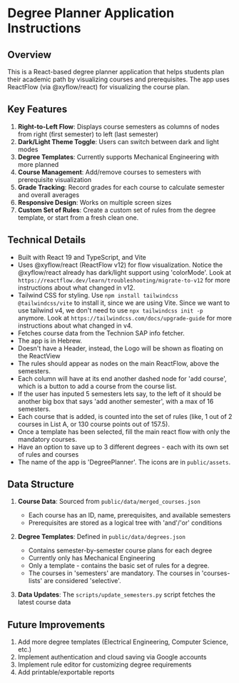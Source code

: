 # Degree Planner Application Instructions

## Overview
This is a React-based degree planner application that helps students plan their academic path by visualizing courses and prerequisites. The app uses ReactFlow (via @xyflow/react) for visualizing the course plan.

## Key Features
1. **Right-to-Left Flow**: Displays course semesters as columns of nodes from right (first semester) to left (last semester)
2. **Dark/Light Theme Toggle**: Users can switch between dark and light modes
3. **Degree Templates**: Currently supports Mechanical Engineering with more planned
4. **Course Management**: Add/remove courses to semesters with prerequisite visualization
5. **Grade Tracking**: Record grades for each course to calculate semester and overall averages
6. **Responsive Design**: Works on multiple screen sizes
7. **Custom Set of Rules**: Create a custom set of rules from the degree template, or start from a fresh clean one.

## Technical Details
- Built with React 19 and TypeScript, and Vite
- Uses @xyflow/react (ReactFlow v12) for flow visualization. Notice the @xyflow/react already has dark/light support using 'colorMode'. Look at `https://reactflow.dev/learn/troubleshooting/migrate-to-v12` for more instructions about what changed in v12. 
- Tailwind CSS for styling. Use `npm install tailwindcss @tailwindcss/vite` to install it, since we are using Vite. Since we want to use tailwind v4, we don't need to use `npx tailwindcss init -p` anymore. Look at `https://tailwindcss.com/docs/upgrade-guide` for more instructions about what changed in v4.
- Fetches course data from the Technion SAP info fetcher.
- The app is in Hebrew.
- Doesn't have a Header, instead, the Logo will be shown as floating on the ReactView
- The rules should appear as nodes on the main ReactFlow, above the semesters.
- Each column will have at its end another dashed node for 'add course', which is a button to add a course from the course list.
- If the user has inputed 5 semesters lets say, to the left of it should be another big box that says 'add another semester', with a max of 16 semesters.
- Each course that is added, is counted into the set of rules (like, 1 out of 2 courses in List A, or 130 course points out of 157.5).
- Once a template has been selected, fill the main react flow with only the mandatory courses.
- Have an option to save up to 3 different degrees - each with its own set of rules and courses
- The name of the app is 'DegreePlanner'. The icons are in `public/assets`.

## Data Structure
1. **Course Data**: Sourced from `public/data/merged_courses.json`
   - Each course has an ID, name, prerequisites, and available semesters
   - Prerequisites are stored as a logical tree with 'and'/'or' conditions

2. **Degree Templates**: Defined in `public/data/degrees.json`
   - Contains semester-by-semester course plans for each degree
   - Currently only has Mechanical Engineering
   - Only a template - contains the basic set of rules for a degree.
   - The courses in 'semesters' are mandatory. The courses in 'courses-lists' are considered 'selective'.

3. **Data Updates**: The `scripts/update_semesters.py` script fetches the latest course data

## Future Improvements
1. Add more degree templates (Electrical Engineering, Computer Science, etc.)
2. Implement authentication and cloud saving via Google accounts
4. Implement rule editor for customizing degree requirements
5. Add printable/exportable reports